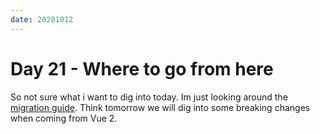 ```yaml
---
date: 20201012
---
```


# Day 21 - Where to go from here

So not sure what i want to dig into today. Im just looking around the [migration guide](https://v3.vuejs.org/guide/migration/introduction.html#overview). Think tomorrow we will dig into some breaking changes when coming from Vue 2.
